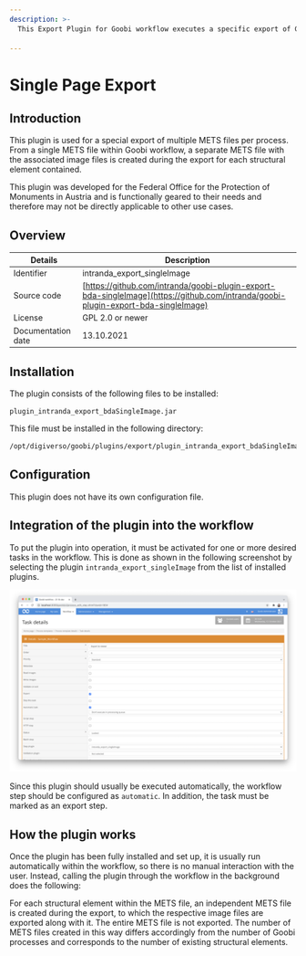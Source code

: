 ```yaml
---
description: >-
  This Export Plugin for Goobi workflow executes a specific export of Goobi processes as multiple METS files per process which was developed for the Federal Office for the Protection of Monuments in Austria. Each structure element results in its own METS file. 
  
---
```


Single Page Export
===========================================================================


Introduction
---------------------------------------------------------------------------
This plugin is used for a special export of multiple METS files per process. From a single METS file within Goobi workflow, a separate METS file with the associated image files is created during the export for each structural element contained.

This plugin was developed for the Federal Office for the Protection of Monuments in Austria and is functionally geared to their needs and therefore may not be directly applicable to other use cases.


Overview
---------------------------------------------------------------------------

Details             |  Description
------------------- | -----------------------------------------------------
Identifier          | intranda_export_singleImage
Source code         | [https://github.com/intranda/goobi-plugin-export-bda-singleImage](https://github.com/intranda/goobi-plugin-export-bda-singleImage)
License             | GPL 2.0 or newer 
Documentation date  | 13.10.2021


Installation
---------------------------------------------------------------------------
The plugin consists of the following files to be installed:

```text
plugin_intranda_export_bdaSingleImage.jar
```

This file must be installed in the following directory:

```bash
/opt/digiverso/goobi/plugins/export/plugin_intranda_export_bdaSingleImage.jar
```


Configuration
---------------------------------------------------------------------------
This plugin does not have its own configuration file.



Integration of the plugin into the workflow
---------------------------------------------------------------------------
To put the plugin into operation, it must be activated for one or more desired tasks in the workflow. This is done as shown in the following screenshot by selecting the plugin `intranda_export_singleImage` from the list of installed plugins.

![Assigning the plugin to a specific task](../.gitbook/assets/intranda_export_bda_singleImage_en.png)

Since this plugin should usually be executed automatically, the workflow step should be configured as `automatic`. In addition, the task must be marked as an export step.



How the plugin works
---------------------------------------------------------------------------
Once the plugin has been fully installed and set up, it is usually run automatically within the workflow, so there is no manual interaction with the user. Instead, calling the plugin through the workflow in the background does the following: 

For each structural element within the METS file, an independent METS file is created during the export, to which the respective image files are exported along with it. The entire METS file is not exported. The number of METS files created in this way differs accordingly from the number of Goobi processes and corresponds to the number of existing structural elements.